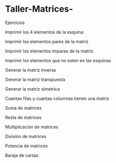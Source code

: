 # Taller-Matrices-

Ejercicios

Imprimir los 4 elementos de la esquina:

Imprimir los elementos pares de la matriz

Imprimir los elementos impares de la matriz

Imprimir los elementos que no esten en las esquinas

Generar la matriz inversa

Generar la matriz transpuesta

Generar la matriz simetrica

Cuantas filas y cuantas columnas tienen una matriz

Suma de matrices

Resta de matrices

Multiplicación de matrices

División de matrices

Potencia de matrices

Baraja de cartas:
